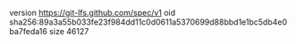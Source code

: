 version https://git-lfs.github.com/spec/v1
oid sha256:89a3a55b033fe23f984dd11c0d0611a5370699d88bbd1e1bc5db4e0ba7feda16
size 46127
